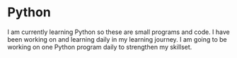 # Python

I am currently learning Python so these are small programs and code.
I have been working on and learning daily in my learning journey. 
I am going to be working on one Python program daily to strengthen my skillset. 
